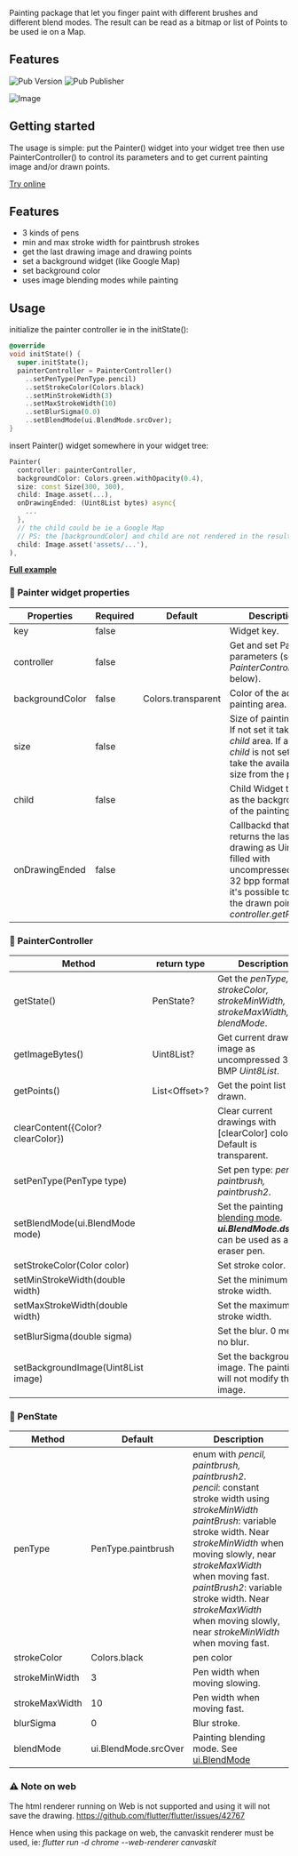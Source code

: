 Painting package that let you finger paint with different brushes and different blend modes. The result can be read as a bitmap or list of Points to be used ie on a Map.

## Features
![Pub Version](https://img.shields.io/pub/v/finger_painter) ![Pub Publisher](https://img.shields.io/pub/publisher/finger_painter)

![Image](https://github.com/alnitak/finger_painter/blob/main/images/painter.gif)

## Getting started

The usage is simple: put the Painter() widget into your widget tree then use PainterController()
to control its parameters and to get current painting image and/or drawn points.

[Try online](https://marcobavagnoli.com/finger_painter/) 

## Features

- 3 kinds of pens
- min and max stroke width for paintbrush strokes
- get the last drawing image and drawing points
- set a background widget (like Google Map)
- set background color
- uses image blending modes while painting

## Usage

initialize the painter controller ie in the initState():
```dart
@override
void initState() {
  super.initState();
  painterController = PainterController()
    ..setPenType(PenType.pencil)
    ..setStrokeColor(Colors.black)
    ..setMinStrokeWidth(3)
    ..setMaxStrokeWidth(10)
    ..setBlurSigma(0.0)
    ..setBlendMode(ui.BlendMode.srcOver);
}
```

insert Painter() widget somewhere in your widget tree:
```dart
Painter(
  controller: painterController,
  backgroundColor: Colors.green.withOpacity(0.4),
  size: const Size(300, 300),
  child: Image.asset(...),
  onDrawingEnded: (Uint8List bytes) async{
    ...
  },
  // the child could be ie a Google Map
  // PS: the [backgroundColor] and child are not rendered in the resulting image 
  child: Image.asset('assets/...'),
),
```
[**Full example**](https://github.com/aissat/finger_painter/blob/master/example/lib/main.dart)

### 📜 Painter widget properties

| Properties              | Required | Default                   | Description |
| ----------------------- | -------- | ------------------------- | ----------- |
| key				| false	|					| Widget key. |
|controller			| false	|					| Get and set Painter parameters (see *PainterController* below).|
|backgroundColor	|false	| Colors.transparent| Color of the active painting area. |
|size				|false	|					| Size of painting area. If not set it takes the *child* area. If also the *child* is not set, it will take the available size from the parent.|
|child				|false	|					| Child Widget to put as the background of the painting area|
|onDrawingEnded	|false	|					| Callbackd that returns the last drawing as Uint8List filled with uncompressed BMP 32 bpp format. Here it's possible to get the drawn point with *controller.getPoints()*|

### 📜  PainterController
|Method								| return type | Description                                                                                                                                       |
| -------------------------------------------------------------| --------------------|---------------------------------------------------------------------------------------------------------------------------------------------------|
| getState() 								|PenState?		| Get the *penType, strokeColor, strokeMinWidth, strokeMaxWidth, blendMode*.                                                                        |
| getImageBytes()						| Uint8List?		| Get current drawing image  as uncompressed 32bit BMP *Uint8List*.                                                                                 |
| getPoints() 							| List<Offset\>?	| Get the point list drawn.                                                                                                                         |
| clearContent({Color? clearColor})		|				| Clear current drawings with [clearColor] color. Default is transparent.                                                                           |
| setPenType(PenType type)				|				| Set pen type: *pencil, paintbrush, paintbrush2*.                                                                                                  |
| setBlendMode(ui.BlendMode mode)	|				| Set the painting [blending mode](https://api.flutter.dev/flutter/dart-ui/BlendMode.html). ***ui.BlendMode.dstOut*** can be used as an eraser pen. |
| setStrokeColor(Color color)			|				| Set stroke color.                                                                                                                                 |
| setMinStrokeWidth(double width)		|				| Set the minimum stroke width.                                                                                                                     |
| setMaxStrokeWidth(double width)		|				| Set the maximum stroke width.                                                                                                                     |
| setBlurSigma(double sigma)			|				| Set the blur. 0 means no blur.                                                                                                                    |
| setBackgroundImage(Uint8List image)	|				| Set the background image. The painting will not modify this image.                                                                                

### 📜  PenState
|Method				| Default	| Description |
| -----------------------------------	| ----------------| ----------------- |
|penType				|PenType.paintbrush|enum with *pencil, paintbrush, paintbrush2*.</br>*pencil*: constant stroke width using *strokeMinWidth* </br>*paintBrush*: variable stroke width. Near *strokeMinWidth* when moving slowly, near *strokeMaxWidth* when moving fast. </br>*paintBrush2*: variable stroke width. Near *strokeMaxWidth* when moving slowly, near *strokeMinWidth* when moving fast.|
|strokeColor			|Colors.black	|pen color|
|strokeMinWidth		|3				|Pen width when moving slowing.|
|strokeMaxWidth		|10			|Pen width when moving fast.|
|blurSigma				|0				|Blur stroke.|
|blendMode			|ui.BlendMode.srcOver|Painting blending mode. See [ui.BlendMode](https://api.flutter.dev/flutter/dart-ui/BlendMode.html) |

### ⚠️ Note on **web**

The html renderer running on Web is not supported and using it will not save the drawing.
https://github.com/flutter/flutter/issues/42767

Hence when using this package on web, the canvaskit renderer must be used, ie:
*flutter run -d chrome --web-renderer canvaskit*

